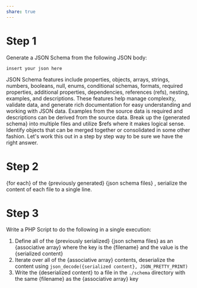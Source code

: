 ```yaml
---
share: true
---
```


# Step 1
Generate a JSON Schema from the following JSON body:
```
insert your json here
```
JSON Schema features include properties, objects, arrays, strings, numbers, booleans, null, enums, conditional schemas, formats, required properties, additional properties, dependencies, references (refs), nesting, examples, and descriptions. These features help manage complexity, validate data, and generate rich documentation for easy understanding and working with JSON data. Examples from the source data is required and descriptions can be derived from the source data. Break up the {generated schema} into multiple files and utilize $refs where it makes logical sense. Identify objects that can be merged together or consolidated in some other fashion. Let's work this out in a step by step way to be sure we have the right answer.

# Step 2
{for each} of the {previously generated} {json schema files} , serialize the content of each file to a single line.

# Step 3
Write a PHP Script to do the following in a single execution: 
1. Define all of the {previously serialized} {json schema files} as an {associative array} where the key is the {filename} and the value is the {serialized content} 
2. Iterate over all of the {associative array} contents, deserialize the content using `json_decode({serialized content}, JSON_PRETTY_PRINT)` 
3. Write the {deserialized content} to a file in the `./schema` directory with the same {filename} as the {associative array} key